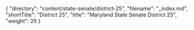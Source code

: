 {
  "directory": "content/state-senate/district-25",
  "filename": "_index.md",
  "shortTitle": "District 25",
  "title": "Maryland State Senate District 25",
  "weight": 25
}
